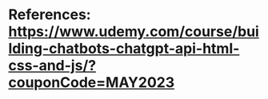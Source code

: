
# References: https://www.udemy.com/course/building-chatbots-chatgpt-api-html-css-and-js/?couponCode=MAY2023
